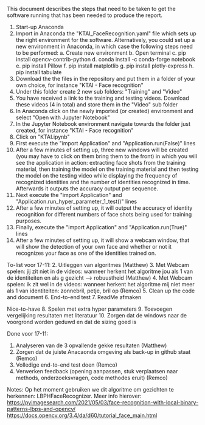 This document describes the steps that need to be taken to get the software running that has been needed to produce the report.

1. Start-up Anaconda
2. Import in Anaconda the "KTAI_FaceRecognition.yaml" file which sets up the right environment for the software. Alternatively, you could set up a new environment in Anaconda, in which case the following steps need to be performed:
a. Create new environment
b. Open terminal
c. pip install opencv-contrib-python
d. conda install -c conda-forge notebook
e. pip install Pillow
f. pip install matplotlib
g. pip install plotly-express
h. pip install tabulate
4. Download the the files in the repository and put them in a folder of your own choice, for instance "KTAI - Face recognition"
5. Under this folder create 2 new sub folders: "Training" and "Video"
6. You have received a link to the training and testing videos. Download these videos (4 in total) and store them in the "Video" sub folder
7. In Anaconda click on the newly imported (or created) environment and select "Open with Jupyter Notebook"
8. In the Jupyter Notebook environment navigate towards the folder just created, for instance "KTAI - Face recognition"
9. Click on "KTAI.ipynb"
10. First execute the "import Application" and "Application.run(False)" lines
11. After a few minutes of setting up, three new windows will be created (you may have to click on them bring them to the front) in which you will see the application in action: extracting face shots from the training material, then training the model on the training material and then testing the model on the testing video while displaying the frequency of recognized identities and the number of identities recognized in time. Afterwards it outputs the accuracy output per sequence.
12. Next execute the "import Application" and "Application.run_hyper_parameter_1_test()" lines
13. After a few minutes of setting up, it will output the accuracy of identity recognition for different numbers of face shots being used for training purposes.
14. Finally, execute the "import Application" and "Application.run(True)" lines
15. After a few minutes of setting up, it will show a webcam window, that will show the detection of your own face and whether or not it recognizes your face as one of the identities trained on.

To-list voor 17-11:
2. Uitleggen van algoritmes (Matthew)
3. Met Webcam spelen: jij zit niet in de videos: wanneer herkent het algoritme jou als 1 van de identiteiten en als g            gezicht --> robuustheid (Matthew)
4. Met Webcam spelen: ik zit wel in de videos: wanneer herkent het algoritme mij niet meer als 1 van identiteiten:               zonnebril, petje, bril op (Remco)
5. Clean up the code and document
6. End-to-end test
7. ReadMe afmaken


Nice-to-have
8. Spelen met extra hyper parameters
9. Toevoegen vergelijking resultaten met literatuur
10. Zorgen dat de windows naar de voorgrond worden geduwd en dat de sizing goed is

Done voor 17-11:
1. Analyseren van de 3 opvallende gekke resultaten (Matthew)
2. Zorgen dat de juiste Anacaonda omgeving als back-up in github staat (Remco)
3. Volledige end-to-end test doen (Remco)
4. Verwerken feedback (opening aanpassen, stuk verplaatsen naar methods, onderzoeksvragen, code methodes eruit) (Remco)

Notes:
Op het moment gebruiken we dit algoritme om gezichten te herkennen: LBPHFaceRecognizer.
Meer info hierover: https://pyimagesearch.com/2021/05/03/face-recognition-with-local-binary-patterns-lbps-and-opencv/
https://docs.opencv.org/3.4/da/d60/tutorial_face_main.html
